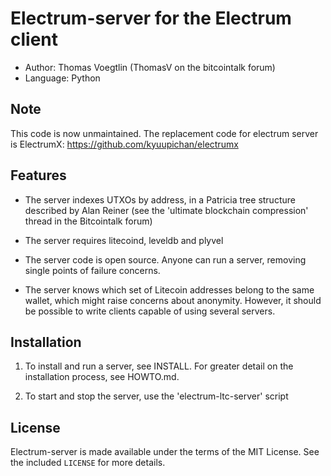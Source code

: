 Electrum-server for the Electrum client
=========================================

  * Author: Thomas Voegtlin (ThomasV on the bitcointalk forum)
  * Language: Python


Note
----

  This code is now unmaintained. The replacement code for electrum
  server is ElectrumX: https://github.com/kyuupichan/electrumx


Features
--------

  * The server indexes UTXOs by address, in a Patricia tree structure
    described by Alan Reiner (see the 'ultimate blockchain
    compression' thread in the Bitcointalk forum)

  * The server requires litecoind, leveldb and plyvel

  * The server code is open source. Anyone can run a server, removing
    single points of failure concerns.

  * The server knows which set of Litecoin addresses belong to the same
    wallet, which might raise concerns about anonymity. However, it
    should be possible to write clients capable of using several
    servers.

Installation
------------

  1. To install and run a server, see INSTALL. For greater
     detail on the installation process, see HOWTO.md.

  2. To start and stop the server, use the 'electrum-ltc-server' script



License
-------

Electrum-server is made available under the terms of the MIT License.
See the included `LICENSE` for more details.
